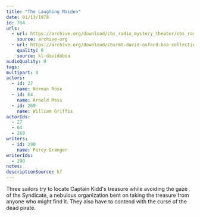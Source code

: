 ```yaml
---
title: "The Laughing Maiden"
date: 01/13/1978
id: 764
urls: 
  - url: https://archive.org/download/cbs_radio_mystery_theater/cbs_radio_mystery_theater-0751-0800.zip/cbs_radio_mystery_theater-0751-0800%2Fcbsrmt_0764_the_laughing_maiden.mp3
    source: archive-org
  - url: https://archive.org/download/cbsrmt-david-oxford-boa-collection/CBSRMT-780113-0764-The-Laughing-Maiden-(128-48)_WBBM-JE-{BoA}.mp3
    quality: 0
    source: kl-davidoboa
audioQuality: 0
tags: 
multipart: 0
actors:  
  - id: 27
    name: Norman Rose  
  - id: 64
    name: Arnold Moss  
  - id: 269
    name: William Griffis
actorIds:  
  - 27  
  - 64  
  - 269
writers:  
  - id: 290
    name: Percy Granger
writerIds:  
  - 290
notes: 
descriptionSource: kf
---
```

Three sailors try to locate Captain Kidd's treasure while avoiding the gaze of the Syndicate, a nebulous organization bent on taking the treasure from anyone who might find it. They also have to contend with the curse of the dead pirate.
